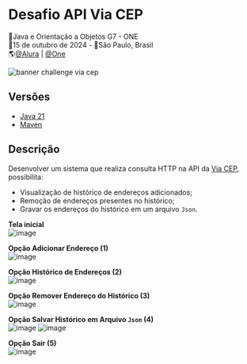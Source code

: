 # Desafio API Via CEP
🚩Java e Orientação a Objetos G7 - ONE<br>
📅15 de outubro de 2024 - 📍São Paulo, Brasil<br>
🌎[@Alura](https://www.alura.com.br/) | [@One](https://www.oracle.com/br/)<br>

![banner challenge via cep](https://user-images.githubusercontent.com/66698429/227000674-0d88d9f6-cef8-47c3-87b4-b83ff7db4a13.png)

## Versões
- [Java 21](https://docs.oracle.com/en/java/javase/21/)
- [Maven](https://maven.apache.org/what-is-maven.html)

## Descrição
Desenvolver um sistema que realiza consulta HTTP na API da [Via CEP](https://viacep.com.br/), possibilita:
- Visualização de histórico de endereços adicionados;
- Remoção de endereços presentes no histórico;
- Gravar os endereços do histórico em um arquivo `Json`.

**Tela inicial**<br>
![image](https://github.com/user-attachments/assets/200bca10-70a0-46bd-a755-6383687e4999)

**Opção Adicionar Endereço (1)**<br>
![image](https://github.com/user-attachments/assets/0098fb0a-b50c-4851-ae4f-520df5d90d7c)

**Opção Histórico de Endereços (2)**<br>
![image](https://github.com/user-attachments/assets/c7167555-149b-43e7-9269-23243aa1264f)

**Opção Remover Endereço do Histórico (3)**<br>
![image](https://github.com/user-attachments/assets/0f176fdc-6897-4367-a6f7-69efdf709d14)

**Opção Salvar Histórico em Arquivo `Json` (4)**<br>
![image](https://github.com/user-attachments/assets/b7735a1a-933d-4235-bd15-483c75611bdd)
![image](https://github.com/user-attachments/assets/0a3ab1b5-4eea-41f7-963c-36af02e2e9e6)

**Opção Sair (5)**<br>
![image](https://github.com/user-attachments/assets/62f409bf-d633-444c-876a-00949b6fc6e5)





